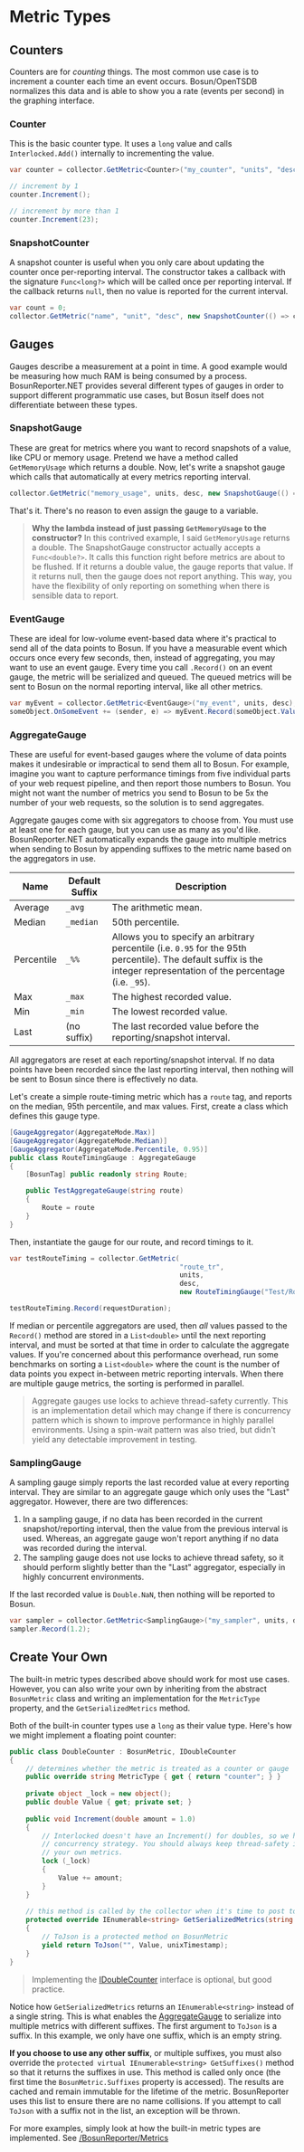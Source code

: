 # Metric Types

## Counters

Counters are for _counting_ things. The most common use case is to increment a counter each time an event occurs. Bosun/OpenTSDB normalizes this data and is able to show you a rate (events per second) in the graphing interface.

### Counter

This is the basic counter type. It uses a `long` value and calls `Interlocked.Add()` internally to incrementing the value.

```csharp
var counter = collector.GetMetric<Counter>("my_counter", "units", "description");

// increment by 1
counter.Increment();

// increment by more than 1
counter.Increment(23);
```

### SnapshotCounter

A snapshot counter is useful when you only care about updating the counter once per-reporting interval. The constructor takes a callback with the signature `Func<long?>` which will be called once per reporting interval. If the callback returns `null`, then no value is reported for the current interval.

```csharp
var count = 0;
collector.GetMetric("name", "unit", "desc", new SnapshotCounter(() => count++));
```

## Gauges

Gauges describe a measurement at a point in time. A good example would be measuring how much RAM is being consumed by a process. BosunReporter.NET provides several different types of gauges in order to support different programmatic use cases, but Bosun itself does not differentiate between these types. 

### SnapshotGauge

These are great for metrics where you want to record snapshots of a value, like CPU or memory usage. Pretend we have a method called `GetMemoryUsage` which returns a double. Now, let's write a snapshot gauge which calls that automatically at every metrics reporting interval.

```csharp
collector.GetMetric("memory_usage", units, desc, new SnapshotGauge(() => GetMemoryUsage()));
```

That's it. There's no reason to even assign the gauge to a variable.

> __Why the lambda instead of just passing `GetMemoryUsage` to the constructor?__ In this contrived example, I said `GetMemoryUsage` returns a double. The SnapshotGauge constructor actually accepts a `Func<double?>`. It calls this function right before metrics are about to be flushed. If it returns a double value, the gauge reports that value. If it returns null, then the gauge does not report anything. This way, you have the flexibility of only reporting on something when there is sensible data to report.

### EventGauge

These are ideal for low-volume event-based data where it's practical to send all of the data points to Bosun. If you have a measurable event which occurs once every few seconds, then, instead of aggregating, you may want to use an event gauge. Every time you call `.Record()` on an event gauge, the metric will be serialized and queued. The queued metrics will be sent to Bosun on the normal reporting interval, like all other metrics.

```csharp
var myEvent = collector.GetMetric<EventGauge>("my_event", units, desc);
someObject.OnSomeEvent += (sender, e) => myEvent.Record(someObject.Value);
```

### AggregateGauge

These are useful for event-based gauges where the volume of data points makes it undesirable or impractical to send them all to Bosun. For example, imagine you want to capture performance timings from five individual parts of your web request pipeline, and then report those numbers to Bosun. You might not want the number of metrics you send to Bosun to be 5x the number of your web requests, so the solution is to send aggregates.

Aggregate gauges come with six aggregators to choose from. You must use at least one for each gauge, but you can use as many as you'd like. BosunReporter.NET automatically expands the gauge into multiple metrics when sending to Bosun by appending suffixes to the metric name based on the aggregators in use.

Name       | Default Suffix | Description
-----------|----------------|------------
Average    | `_avg`         | The arithmetic mean.
Median     | `_median`      | 50th percentile.
Percentile | `_%%`          | Allows you to specify an arbitrary percentile (i.e. `0.95` for the 95th percentile). The default suffix is the integer representation of the percentage (i.e. `_95`).
Max        | `_max`         | The highest recorded value.
Min        | `_min`         | The lowest recorded value.
Last       | (no suffix)    | The last recorded value before the reporting/snapshot interval.

All aggregators are reset at each reporting/snapshot interval. If no data points have been recorded since the last reporting interval, then nothing will be sent to Bosun since there is effectively no data.

Let's create a simple route-timing metric which has a `route` tag, and reports on the median, 95th percentile, and max values. First, create a class which defines this gauge type.

```csharp
[GaugeAggregator(AggregateMode.Max)]
[GaugeAggregator(AggregateMode.Median)]
[GaugeAggregator(AggregateMode.Percentile, 0.95)]
public class RouteTimingGauge : AggregateGauge
{
	[BosunTag] public readonly string Route;

	public TestAggregateGauge(string route)
	{
		Route = route
	}
}
```

Then, instantiate the gauge for our route, and record timings to it.
 
```csharp
var testRouteTiming = collector.GetMetric(
                                          "route_tr",
                                          units,
                                          desc,
                                          new RouteTimingGauge("Test/Route"));

testRouteTiming.Record(requestDuration);
```

If median or percentile aggregators are used, then _all_ values passed to the `Record()` method are stored in a `List<double>` until the next reporting interval, and must be sorted at that time in order to calculate the aggregate values. If you're concerned about this performance overhead, run some benchmarks on sorting a `List<double>` where the count is the number of data points you expect in-between metric reporting intervals. When there are multiple gauge metrics, the sorting is performed in parallel.

> Aggregate gauges use locks to achieve thread-safety currently. This is an implementation detail which may change if there is concurrency pattern which is shown to improve performance in highly parallel environments. Using a spin-wait pattern was also tried, but didn't yield any detectable improvement in testing.

### SamplingGauge

A sampling gauge simply reports the last recorded value at every reporting interval. They are similar to an aggregate gauge which only uses the "Last" aggregator. However, there are two differences:
 
1. In a sampling gauge, if no data has been recorded in the current snapshot/reporting interval, then the value from the previous interval is used. Whereas, an aggregate gauge won't report anything if no data was recorded during the interval.
2. The sampling gauge does not use locks to achieve thread safety, so it should perform slightly better than the "Last" aggregator, especially in highly concurrent environments.

If the last recorded value is `Double.NaN`, then nothing will be reported to Bosun.

```csharp
var sampler = collector.GetMetric<SamplingGauge>("my_sampler", units, desc);
sampler.Record(1.2);
```

## Create Your Own

The built-in metric types described above should work for most use cases. However, you can also write your own by inheriting from the abstract `BosunMetric` class and writing an implementation for the `MetricType` property, and the `GetSerializedMetrics` method.

Both of the built-in counter types use a `long` as their value type. Here's how we might implement a floating point counter:

```csharp
public class DoubleCounter : BosunMetric, IDoubleCounter
{
	// determines whether the metric is treated as a counter or gauge
	public override string MetricType { get { return "counter"; } }
	
	private object _lock = new object();
	public double Value { get; private set; }
	
	public void Increment(double amount = 1.0)
	{
		// Interlocked doesn't have an Increment() for doubles, so we have to use another
		// concurrency strategy. You should always keep thread-safety in mind when designing
		// your own metrics.
		lock (_lock) 
		{
			Value += amount;
		}
	}
	
	// this method is called by the collector when it's time to post to the Bosun API
	protected override IEnumerable<string> GetSerializedMetrics(string unixTimestamp)
	{
		// ToJson is a protected method on BosunMetric
		yield return ToJson("", Value, unixTimestamp);
	}
}
```

> Implementing the [IDoubleCounter](https://github.com/bretcope/BosunReporter.NET/blob/master/BosunReporter/Infrastructure/MetricInterfaces.cs#L18) interface is optional, but good practice.

Notice how `GetSerializedMetrics` returns an `IEnumerable<string>` instead of a single string. This is what enables the [AggregateGauge](#aggregategauge) to serialize into multiple metrics with different suffixes. The first argument to `ToJson` is a suffix. In this example, we only have one suffix, which is an empty string.

__If you choose to use any other suffix__, or multiple suffixes, you must also override the `protected virtual IEnumerable<string> GetSuffixes()` method so that it returns the suffixes in use. This method is called only once (the first time the `BosunMetric.Suffixes` property is accessed). The results are cached and remain immutable for the lifetime of the metric. BosunReporter uses this list to ensure there are no name collisions. If you attempt to call `ToJson` with a suffix not in the list, an exception will be thrown.

For more examples, simply look at how the built-in metric types are implemented. See [/BosunReporter/Metrics](https://github.com/bretcope/BosunReporter.NET/tree/master/BosunReporter/Metrics)
